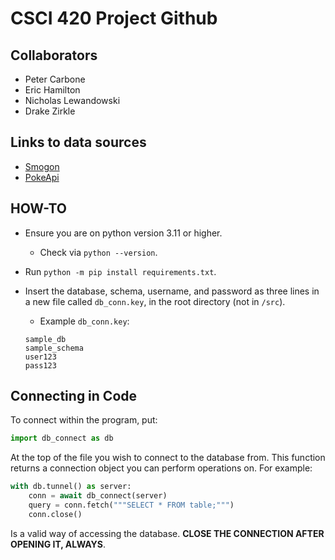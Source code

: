 # CSCI 420 Project Github

## Collaborators

- Peter Carbone
- Eric Hamilton
- Nicholas Lewandowski
- Drake Zirkle

## Links to data sources

- [Smogon](https://www.smogon.com/stats/)
- [PokeApi](https://pokeapi.co/)

## HOW-TO

- Ensure you are on python version 3.11 or higher.
  - Check via `python --version`.
- Run `python -m pip install requirements.txt`.
- Insert the database, schema, username, and password as three lines in a new file called `db_conn.key`, in the root
  directory (not in `/src`).

  - Example `db_conn.key`:

  ```key
  sample_db
  sample_schema
  user123
  pass123
  ```

## Connecting in Code

To connect within the program, put:

```py
import db_connect as db
```

At the top of the file you wish to connect to the
database from. This function returns a connection object you can perform operations on. For example:

```py
with db.tunnel() as server: 
    conn = await db_connect(server)
    query = conn.fetch("""SELECT * FROM table;""")
    conn.close()
```

Is a valid way of accessing the database. **CLOSE THE CONNECTION AFTER OPENING IT, ALWAYS**.
